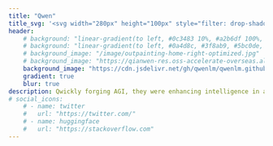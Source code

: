 ```yaml
---
title: "Qwen"
title_svg: '<svg width="280px" height="100px" style="filter: drop-shadow(0px 0px 32px #4f2dda)" version="1.1" viewBox="0 0 66.067 20.526" xmlns="http://www.w3.org/2000/svg"><path d="m8.7933 13.184h3.3982l1.4263 1.6743q1.3146-1.0914 2.0216-2.6417 0.71934-1.5503 0.71934-3.3238 0-2.8401-1.7487-4.5765-1.7363-1.7487-4.6013-1.7487-1.4387 0-2.6913 0.5209-1.2526 0.5085-2.2324 1.5131-1.0914 1.1286-1.6743 2.5549-0.58291 1.4263-0.58291 2.9766 0 2.8029 1.7115 4.5889 1.7115 1.7859 4.3532 1.7859 0.5457 0 1.1286-0.08682 0.59531-0.08682 1.2402-0.27285zm6.2012 7.3422-1.9844-2.2944q-1.0542 0.40928-2.034 0.60772-0.97978 0.21084-1.9348 0.21084-4.1548 0-6.598-2.3812t-2.4433-6.4368q0-2.2076 0.78135-4.13 0.78135-1.9348 2.2448-3.3362 1.4139-1.3519 3.237-2.0588 1.8355-0.70693 3.9315-0.70693 4.0804 0 6.536 2.4061 2.4557 2.4061 2.4557 6.412 0 2.4681-0.99219 4.5765-0.99219 2.1084-2.8277 3.5223l3.0262 3.6091zm5.3578-13.692h2.6913l1.91 6.0027q0.0124 0.03721 0.04961 0.14883 0.34726 1.1038 0.37207 1.6371 0.13643-0.42168 0.34727-0.89297 0.22324-0.48369 0.5457-1.0294l3.9439-6.7345 1.9224 6.9329q0.11162 0.38447 0.18604 0.79375 0.07441 0.40928 0.12402 0.94258 0.18604-0.5209 0.37207-0.94258 0.19844-0.42168 0.38447-0.73174l3.5595-6.1268h3.0262l-7.9747 12.489-1.9844-6.5732q-0.11162-0.34727-0.19844-0.74414-0.07441-0.40928-0.13643-0.90537-0.27285 0.57051-0.48369 0.99219-0.21084 0.42168-0.32246 0.59531l-3.9936 6.6353zm22.758 4.4648h6.0647q-0.03721-1.1906-0.74414-1.8728-0.69453-0.69453-1.8728-0.69453-1.3395 0-2.2696 0.69453t-1.1782 1.8728zm5.9159 3.6835 1.9224 1.5007q-1.0294 1.3519-2.2324 1.972-1.203 0.62012-2.7657 0.62012-2.6169 0-4.2292-1.5751-1.6123-1.5875-1.6123-4.1672 0-3.0262 1.8479-4.9609 1.8604-1.9472 4.7253-1.9472 2.3937 0 3.8075 1.4883 1.4263 1.4759 1.4263 3.9688 0 0.21084-0.0248 0.5457-0.0124 0.32246-0.04961 0.78135h-8.9669q0 1.5999 0.80615 2.5549 0.80615 0.94258 2.1456 0.94258 0.93018 0 1.7611-0.44648 0.84336-0.45889 1.4387-1.2774zm13.357 3.6091 0.89297-6.7593q0.0248-0.18604 0.03721-0.38447 0.0124-0.21084 0.0124-0.60772 0-1.1534-0.5581-1.7611-0.55811-0.62012-1.6247-0.62012-1.6619 0-2.6045 1.079-0.94258 1.0666-1.2278 3.2866l-0.74414 5.7671h-2.6665l1.5503-11.757h2.5673l-0.19844 1.4139q1.017-0.93018 2.096-1.3767 1.0914-0.44648 2.3192-0.44648 1.8107 0 2.8153 0.95498 1.017 0.94258 1.017 2.6541 0 0.43408-0.04961 1.017-0.04961 0.57051-0.14883 1.3395l-0.81855 6.2012z" fill="#ffffff" stroke-linejoin="round" stroke-opacity=".7352" stroke-width="1.6" /></svg>'
header:
    # background: "linear-gradient(to left, #0c3483 10%, #a2b6df 100%, #5bc0de 100%, #a2b6df 100%);"
    # background: "linear-gradient(to left, #0a4d8c, #3f8ab9, #5bc0de, #a2dfff);"
    # background_image: "/image/outpainting-home-right-optimized.jpg"
    # background_image: "https://qianwen-res.oss-accelerate-overseas.aliyuncs.com/assets/blog/background.png"
    background_image: "https://cdn.jsdelivr.net/gh/qwenlm/qwenlm.github.io@master/static/img/background.webp"
    gradient: true
    blur: true
description: Qwickly forging AGI, they were enhancing intelligence in a manner as unique as the spelling of 'Qwickly' itself, a nod to their innovative spirit.
# social_icons:
    # - name: twitter
    #   url: "https://twitter.com/"
    # - name: huggingface
    #   url: "https://stackoverflow.com"
---
```

